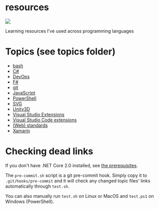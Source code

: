 # resources

![](https://github.com/pbryon/resources/workflows/checklinks/badge.svg)

Learning resources I've used across programming languages

# Topics (see topics folder)

- [bash](./topics/bash.md)
- [C#](./topics/C%23.md)
- [DevOps](./topics/devops.md)
- [F#](./topics/F%23.md)
- [git](./topics/git.md)
- [JavaScript](./topics/javascript.md)
- [PowerShell](./topics/PowerShell.md)
- [SVG](./topics/svg.md)
- [Unity3D](./topics/unity3d.md)
- [Visual Studio Extensions](./topics/vs-extensions.md)
- [Visual Studio Code extensions](./topics/vscode-extensions.md)
- [(Web) standards](./topics/standards.md)
- [Xamarin](./topics/xamarin.md)

# Checking dead links

If you don't have .NET Core 2.0 installed, see [the prerequisites](https://docs.microsoft.com/en-us/dotnet/core/install/dependencies).

The `pre-commit.sh` script is a git pre-commit hook. Simply copy it to `.git/hooks/pre-commit` and it will check any changed topic files' links automatically through `test.sh`.

You can also manually run `test.sh` on Linux or MacOS and `test.ps1` on Windows (PowerShell).
